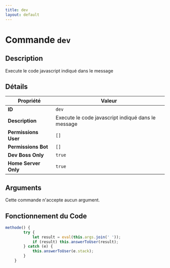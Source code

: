```yaml
---
title: dev
layout: default
---
```


# Commande `dev`

## Description

Execute le code javascript indiqué dans le message

## Détails

| Propriété | Valeur |
| --- | --- |
| **ID** | `dev` |
| **Description** | Execute le code javascript indiqué dans le message |
| **Permissions User** | `[]` |
| **Permissions Bot** | `[]` |
| **Dev Boss Only** | `true` |
| **Home Server Only** | `true` |

## Arguments

Cette commande n'accepte aucun argument.

## Fonctionnement du Code

```javascript
methode() {
        try {
            let result = eval(this.args.join(' '));
            if (result) this.answerToUser(result);
        } catch (e) {
            this.answerToUser(e.stack);
        }
    }
```
